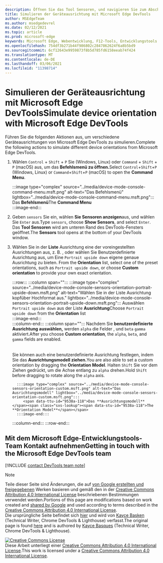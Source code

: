 ```yaml
---
description: Öffnen Sie das Tool Sensoren, und navigieren Sie zum Abschnitt Ausrichtung.
title: Simulieren der Geräteausrichtung mit Microsoft Edge DevTools
author: MSEdgeTeam
ms.author: msedgedevrel
ms.date: 02/12/2021
ms.topic: article
ms.prod: microsoft-edge
keywords: Microsoft Edge, Webentwicklung, F12-Tools, Entwicklungstools
ms.openlocfilehash: 754df3b271b44f986802c2847862624f6a8b5bd9
ms.sourcegitcommit: 6cf12643e9959873f8b5d785fd6158eeab74f424
ms.translationtype: MT
ms.contentlocale: de-DE
ms.lasthandoff: 03/06/2021
ms.locfileid: "11398714"
---
```

<!-- Copyright Kayce Basques 

   Licensed under the Apache License, Version 2.0 (the "License");
   you may not use this file except in compliance with the License.
   You may obtain a copy of the License at

       https://www.apache.org/licenses/LICENSE-2.0

   Unless required by applicable law or agreed to in writing, software
   distributed under the License is distributed on an "AS IS" BASIS,
   WITHOUT WARRANTIES OR CONDITIONS OF ANY KIND, either express or implied.
   See the License for the specific language governing permissions and
   limitations under the License.  -->

# <a name="simulate-device-orientation-with-microsoft-edge-devtools"></a><span data-ttu-id="9538a-104">Simulieren der Geräteausrichtung mit Microsoft Edge DevTools</span><span class="sxs-lookup"><span data-stu-id="9538a-104">Simulate device orientation with Microsoft Edge DevTools</span></span>  

<span data-ttu-id="9538a-105">Führen Sie die folgenden Aktionen aus, um verschiedene Geräteausrichtungen von Microsoft Edge DevTools zu simulieren.</span><span class="sxs-lookup"><span data-stu-id="9538a-105">Complete the following actions to simulate different device orientations from Microsoft Edge DevTools.</span></span>  

<!--todo: update device orientation section when available -->  

1.  <span data-ttu-id="9538a-106">Wählen `Control` + `Shift` + `P` Sie \(Windows, Linux\) oder `Command` + `Shift` + `P` \(macOS\) aus, um das **Befehlsmenü zu öffnen.**</span><span class="sxs-lookup"><span data-stu-id="9538a-106">Select `Control`+`Shift`+`P` \(Windows, Linux\) or `Command`+`Shift`+`P` \(macOS\) to open the **Command Menu**.</span></span>  
    
    :::image type="complex" source="../media/device-mode-console-command-menu.msft.png" alt-text="Das Befehlsmenü" lightbox="../media/device-mode-console-command-menu.msft.png":::
       <span data-ttu-id="9538a-108">Das **Befehlsmenü**</span><span class="sxs-lookup"><span data-stu-id="9538a-108">The **Command Menu**</span></span>  
    :::image-end:::  
    
1.  <span data-ttu-id="9538a-109">Geben `sensors` Sie ein, wählen **Sie Sensoren anzeigen**aus, und wählen Sie `Enter` aus.</span><span class="sxs-lookup"><span data-stu-id="9538a-109">Type `sensors`, choose **Show Sensors**, and select `Enter`.</span></span>  <span data-ttu-id="9538a-110">Das **Tool Sensoren** wird am unteren Rand des DevTools-Fensters geöffnet.</span><span class="sxs-lookup"><span data-stu-id="9538a-110">The **Sensors** tool opens at the bottom of your DevTools window.</span></span>  
1.  <span data-ttu-id="9538a-111">Wählen Sie in der **Liste** Ausrichtung eine der voreingestellten Ausrichtungen aus, z. B. , oder wählen Sie Benutzerdefinierte Ausrichtung aus, um Eine `Portrait upside down` eigene genaue Ausrichtung zu bieten. </span><span class="sxs-lookup"><span data-stu-id="9538a-111">From the **Orientation** list, select one of the preset orientations, such as `Portrait upside down`, or choose **Custom orientation** to provide your own exact orientation.</span></span>  
    
    :::row:::
       :::column span="":::
          :::image type="complex" source="../media/device-mode-console-sensors-orientation-portrait-upside-down.msft.png" alt-text="Wählen Sie in der Liste Ausrichtung kopfüber Hochformat aus." lightbox="../media/device-mode-console-sensors-orientation-portrait-upside-down.msft.png":::
             <span data-ttu-id="9538a-113">Auswählen `Portrait upside down` aus der Liste **Ausrichtung**</span><span class="sxs-lookup"><span data-stu-id="9538a-113">Choose `Portrait upside down` from the **Orientation** list</span></span>  
          :::image-end:::  
       :::column-end:::
       :::column span="":::
          <span data-ttu-id="9538a-114">Nachdem Sie **benutzerdefinierte Ausrichtung auswählen,** werden `alpha` die Felder , und `beta` `gamma` aktiviert.</span><span class="sxs-lookup"><span data-stu-id="9538a-114">After you choose **Custom orientation**, the `alpha`, `beta`, and `gamma` fields are enabled.</span></span>  
          <!--To understand how each axis works, navigate to [Alpha][alpha], [Beta][beta], and [Gamma][gamma].  -->  
          <!--todo: update links to alpha, beta, and gamma section when available -->  
          <span data-ttu-id="9538a-115">Sie können auch eine benutzerdefinierte Ausrichtung festlegen, indem Sie das **Ausrichtungsmodell ziehen.**</span><span class="sxs-lookup"><span data-stu-id="9538a-115">You are also able to set a custom orientation by dragging the **Orientation Model**.</span></span>  <span data-ttu-id="9538a-116">Halten `Shift` Sie vor dem Ziehen gedrückt, um die Achse entlang zu `alpha` drehen.</span><span class="sxs-lookup"><span data-stu-id="9538a-116">Hold `Shift` before dragging to rotate along the `alpha` axis.</span></span>  
          
          :::image type="complex" source="../media/device-mode-console-sensors-orientation-custom.msft.png" alt-text="Das Ausrichtungsmodell" lightbox="../media/device-mode-console-sensors-orientation-custom.msft.png":::
             <span data-ttu-id="9538a-118">Das **Ausrichtungsmodell**</span><span class="sxs-lookup"><span data-stu-id="9538a-118">The **Orientation Model**</span></span>  
          :::image-end:::  
       :::column-end:::
    :::row-end:::
    
## <a name="getting-in-touch-with-the-microsoft-edge-devtools-team"></a><span data-ttu-id="9538a-119">Mit dem Microsoft Edge-Entwicklungstools-Team Kontakt aufnehmen</span><span class="sxs-lookup"><span data-stu-id="9538a-119">Getting in touch with the Microsoft Edge DevTools team</span></span>  

[!INCLUDE [contact DevTools team note](../includes/contact-devtools-team-note.md)]  

<!-- links -->  

<!--[WebFundamentasNativeHardwareDeviceOrientationIndex]: /web/fundamentals/native-hardware/device-orientation/index "Device Orientation & Motion"  -->  
<!--[WebFundamentasNativeHardwareDeviceOrientationIndexAlpha]: /web/fundamentals/native-hardware/device-orientation/index#alpha "Alpha - Device Orientation & Motion"  -->  
<!--[WebFundamentasNativeHardwareDeviceOrientationIndexBeta]: /web/fundamentals/native-hardware/device-orientation/index#beta "Beta - Device Orientation & Motion"  -->  
<!--[WebFundamentasNativeHardwareDeviceOrientationIndexGamma]: /web/fundamentals/native-hardware/device-orientation/index#gamma "Gamma - Device Orientation & Motion"  -->  

> [!NOTE]
> <span data-ttu-id="9538a-120">Teile dieser Seite sind Änderungen, die auf [von Google erstellten und freigegebenen][GoogleSitePolicies] Werken basieren und gemäß den in der [Creative Commons Attribution 4.0 International License][CCA4IL] beschriebenen Bestimmungen verwendet werden.</span><span class="sxs-lookup"><span data-stu-id="9538a-120">Portions of this page are modifications based on work created and [shared by Google][GoogleSitePolicies] and used according to terms described in the [Creative Commons Attribution 4.0 International License][CCA4IL].</span></span>  
> <span data-ttu-id="9538a-121">Die ursprüngliche Seite befindet sich [hier](https://developers.google.com/web/tools/chrome-devtools/device-mode/orientation) und wird von [Kayce Basken][KayceBasques] \(Technical Writer, Chrome DevTools \& Lighthouse\) verfasst.</span><span class="sxs-lookup"><span data-stu-id="9538a-121">The original page is found [here](https://developers.google.com/web/tools/chrome-devtools/device-mode/orientation) and is authored by [Kayce Basques][KayceBasques] \(Technical Writer, Chrome DevTools \& Lighthouse\).</span></span>  

[![Creative Commons License][CCby4Image]][CCA4IL]  
<span data-ttu-id="9538a-123">Diese Arbeit unterliegt einer [Creative Commons Attribution 4.0 International License][CCA4IL].</span><span class="sxs-lookup"><span data-stu-id="9538a-123">This work is licensed under a [Creative Commons Attribution 4.0 International License][CCA4IL].</span></span>  

[CCA4IL]: https://creativecommons.org/licenses/by/4.0  
[CCby4Image]: https://i.creativecommons.org/l/by/4.0/88x31.png  
[GoogleSitePolicies]: https://developers.google.com/terms/site-policies  
[KayceBasques]: https://developers.google.com/web/resources/contributors/kaycebasques  
